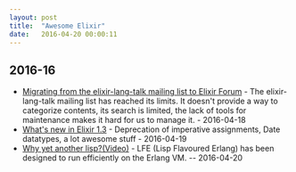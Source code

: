```yaml
---
layout: post
title:  "Awesome Elixir"
date:   2016-04-20 00:00:11
---
```

## 2016-16

* [Migrating from the elixir-lang-talk mailing list to Elixir Forum](http://elixirforum.com/t/elixir-lang-talk-is-migrating-to-this-forum/358) - The elixir-lang-talk mailing list has reached its limits. It doesn't provide a way to categorize contents, its search is limited, the lack of tools for maintenance makes it hard for us to manage it.  - 2016-04-18
* [What's new in Elixir 1.3](http://tuvistavie.com/tokyo.ex/#/) - Deprecation of imperative assignments, Date datatypes, a lot awesome stuff - 2016-04-19
* [Why yet another lisp?(Video)](http://erlangcentral.org/8lu-with-robert-virding-erlang-concurrency-and-lfe-lisp-flavoured-erlang-2/#.Vxd9B5N969s) - LFE (Lisp Flavoured Erlang) has been designed to run efficiently on the Erlang VM. -- 2016-04-20

